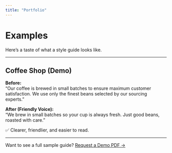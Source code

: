 ```yaml
---
title: "Portfolio"
---
```


# Examples  

Here’s a taste of what a style guide looks like.  

---

## Coffee Shop (Demo)  
**Before:**  
“Our coffee is brewed in small batches to ensure maximum customer satisfaction. We use only the finest beans selected by our sourcing experts.”  

**After (Friendly Voice):**  
“We brew in small batches so your cup is always fresh. Just good beans, roasted with care.”  

✅ Clearer, friendlier, and easier to read.  

---

Want to see a full sample guide? [Request a Demo PDF →](/contact)

